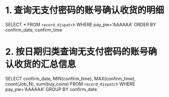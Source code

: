 # 1. 查询无支付密码的账号确认收货的明细

SELECT * FROM `record_dispatch` WHERE pay_pw='AAAAAA' ORDER BY confirm_date, confirm_time

# 2. 按日期归类查询无支付密码的账号确认收货的汇总信息

SELECT confirm_date, MIN(confirm_time), MAX(confirm_time), count(Job_N), sum(buy_coins) FROM `record_dispatch` WHERE pay_pw='AAAAAA' GROUP BY confirm_date

